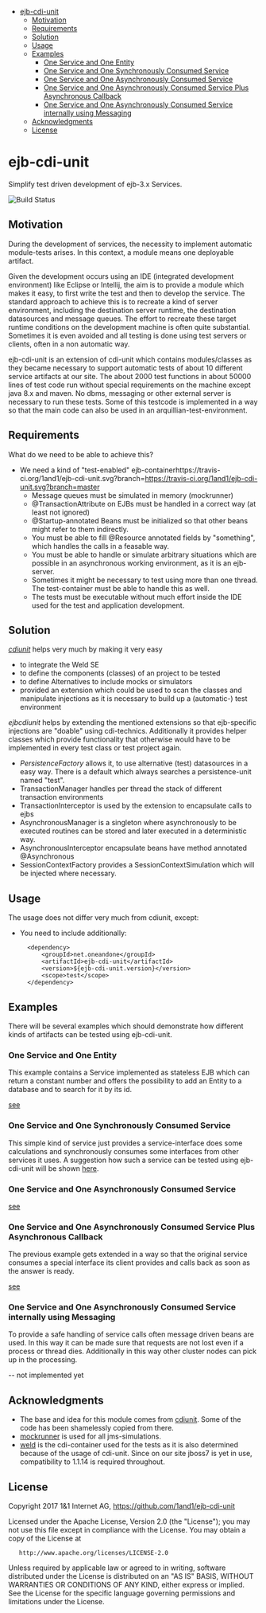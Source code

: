 <!-- TOC depthFrom:1 depthTo:6 withLinks:1 updateOnSave:1 orderedList:0 -->

- [ejb-cdi-unit](#ejb-cdi-unit)
	- [Motivation](#motivation)
	- [Requirements](#requirements)
	- [Solution](#solution)
	- [Usage](#usage)
	- [Examples](#examples)
		- [One Service and One Entity](#one-service-and-one-entity)
		- [One Service and One Synchronously Consumed Service](#one-service-and-one-synchronously-consumed-service)
		- [One Service and One Asynchronously Consumed Service](#one-service-and-one-asynchronously-consumed-service)
		- [One Service and One Asynchronously Consumed Service Plus Asynchronous Callback](#one-service-and-one-asynchronously-consumed-service-plus-asynchronous-callback)
		- [One Service and One Asynchronously Consumed Service internally using Messaging](#one-service-and-one-asynchronously-consumed-service-internally-using-messaging)
	- [Acknowledgments](#acknowledgments)
	- [License](#license)

<!-- /TOC -->
# ejb-cdi-unit

Simplify test driven development of ejb-3.x Services.

![Build Status](https://travis-ci.org/1and1/ejb-cdi-unit.svg?branch=master)


## Motivation
During the development of services, the necessity to implement automatic module-tests arises. In this context, a module means one deployable artifact.

Given the development occurs using an IDE (integrated development environment) like Eclipse or Intellij, the aim is to provide a module which makes it easy, to first write the test and then to develop the service. The standard approach to achieve this is to recreate a kind of server environment, including the destination server runtime, the destination datasources and message queues.
The effort to recreate these target runtime conditions on the development machine is often quite substantial. Sometimes it is even avoided and all testing is done using test servers or clients, often in a non automatic way.

ejb-cdi-unit is an extension of cdi-unit which contains modules/classes as they became necessary to support automatic tests of about 10 different service artifacts at our site. The about 2000 test functions in about 50000 lines of test code run without special requirements on the machine except java 8.x and maven. No dbms, messaging or other external server is necessary to run these tests. Some of this testcode is implemented in a way so that the main code can also be used in an arquillian-test-environment.


## Requirements
What do we need to be able to achieve this?

* We need a kind of "test-enabled" ejb-containerhttps://travis-ci.org/1and1/ejb-cdi-unit.svg?branch=https://travis-ci.org/1and1/ejb-cdi-unit.svg?branch=master
    * Message queues must be simulated in memory (mockrunner)
    * @TransactionAttribute on EJBs must be handled in a correct way (at least not ignored)
    * @Startup-annotated Beans must be initialized so that other beans might refer to them indirectly.
    * You must be able to fill @Resource annotated fields by "something", which handles the calls in a feasable way.
    * You must be able to handle or simulate arbitrary situations which are possible in an asynchronous working environment, as it is an ejb-server.
    * Sometimes it might be necessary to test using more than one thread. The test-container must be able to handle this as well.
    * The tests must be executable without much effort inside the IDE used for the test and application development.

## Solution

[*cdiunit*](http://jglue.org/cdi-unit/) helps very much by making it very easy

* to integrate the Weld SE
* to define the components (classes) of an project to be tested
* to define Alternatives to include mocks or simulators
* provided an extension which could be used to scan the classes and manipulate injections as it is necessary to build up a (automatic-) test environment

*ejbcdiunit* helps by extending the mentioned extensions so that ejb-specific injections are "doable" using cdi-technics. Additionally it provides helper classes which provide functionality that otherwise would have to be implemented in every test class or test project again.

* *PersistenceFactory* allows it, to use alternative (test) datasources in a easy way. There is a default which always searches a persistence-unit named "test".
* TransactionManager handles per thread the stack of different transaction environments
* TransactionInterceptor is used by the extension to encapsulate calls to ejbs
* AsynchronousManager is a singleton where asynchronously to be executed routines can be stored and later executed in a deterministic way.
* AsynchronousInterceptor encapsulate beans have method annotated @Asynchronous
* SessionContextFactory provides a SessionContextSimulation which will be injected where necessary.



## Usage

The usage does not differ very much from cdiunit, except:

* You need to include additionally:    

        <dependency>
            <groupId>net.oneandone</groupId>
            <artifactId>ejb-cdi-unit</artifactId>
            <version>${ejb-cdi-unit.version}</version>
            <scope>test</scope>
        </dependency>


## Examples

There will be several examples which should demonstrate how different kinds of artifacts can be tested using ejb-cdi-unit.

### One Service and One Entity
This example contains a Service implemented as stateless EJB which can return a constant number and offers the possibility to
add an Entity to a database and to search for it by its id.

[see](https://github.com/1and1/ejb-cdi-unit/tree/master/examples/ex1-1entity)


### One Service and One Synchronously Consumed Service

This simple kind of service just provides a service-interface does some calculations and  synchronously consumes some interfaces from other services it uses. A suggestion how such a service can be tested using ejb-cdi-unit will be shown [here](https://github.com/1and1/ejb-cdi-unit/blob/master/examples/test).


### One Service and One Asynchronously Consumed Service

[see](https://github.com/1and1/ejb-cdi-unit/tree/master/examples/ex3-asyncconsumedpoll)

### One Service and One Asynchronously Consumed Service Plus Asynchronous Callback

The previous example gets extended in a way so that the original service consumes a special interface its client provides and calls back as soon as the answer is ready.

[see](https://github.com/1and1/ejb-cdi-unit/tree/master/examples/ex4-asyncconsumedpush)


### One Service and One Asynchronously Consumed Service internally using Messaging

To provide a safe handling of service calls often message driven beans are used.
In this way it can be made sure that requests are not lost even if a process or thread dies. Additionally in this way other cluster nodes can pick up in the processing.

-- not implemented yet


## Acknowledgments

* The base and idea for this module comes from [cdiunit](https://github.com/BrynCooke/cdi-unit). Some of the code has been shamelessly copied from there.
* [mockrunner](http://mockrunner.github.io/) is used for all jms-simulations.
* [weld](http://weld.cdi-spec.org/) is the cdi-container used for the tests as it is also determined because of the usage of cdi-unit. Since on our site jboss7  is yet in use, compatibility to 1.1.14 is required throughout.


## License

Copyright 2017 1&amp;1 Internet AG, https://github.com/1and1/ejb-cdi-unit

   Licensed under the Apache License, Version 2.0 (the "License");
   you may not use this file except in compliance with the License.
   You may obtain a copy of the License at

       http://www.apache.org/licenses/LICENSE-2.0

   Unless required by applicable law or agreed to in writing, software
   distributed under the License is distributed on an "AS IS" BASIS,
   WITHOUT WARRANTIES OR CONDITIONS OF ANY KIND, either express or implied.
   See the License for the specific language governing permissions and
   limitations under the License.
